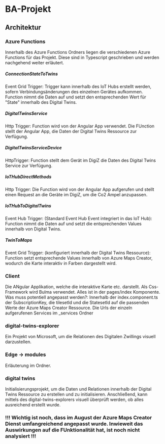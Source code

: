 # BA-Projekt

## Architektur



### Azure Functions

Innerhalb des Azure Functions Ordners liegen die verschiedenen Azure Functions für das Projekt. Diese sind in Typescript geschrieben und werden nachgehend weiter erläutert.

##### ConnectionStateToTwins
Event Grid Trigger: Trigger kann innerhalb des IoT Hubs erstellt werden, sofern Verbindungsänderungen des einzelnen Gerätes aufkommen. Function nimmt die Daten auf und setzt den entsprechenden Wert für "State" innerhalb des Digital Twins.

##### DigitalTwinsService
Http Trigger: Function wird von der Angular App verwendet. Die FUnction stellt der Angular App, die Daten der Digital Twins Ressource zur Verfügung.

##### DigitalTwinsServiceDevice
HttpTrigger: Function stellt dem Gerät im DigiZ die Daten des Digital Twins Service zur Verfügung.

##### IoTHubDirectMethods
Http Trigger: Die Function wird von der Angular App aufgerufen und stellt einen Request an die Geräte im DigiZ, um die Co2 Ampel anzupassen.

##### IoTHubToDigitalTwins
Event Hub Trigger: (Standard Event Hub Event integriert in das IoT Hub): Function nimmt die Daten auf und setzt die entsprechenden Values innerhalb von Digital Twins.

##### TwinToMaps
Event Grid Trigger: (konfiguriert innerhalb der Digital Twins Ressource): Function setzt entsprechende Values innerhalb von Azure Maps Creator, wodurch die Karte interaktiv in Farben dargestellt wird.


### Client 
Die ANgular Applikation, welche die interaktive Karte etc. darstellt. Als Css-Framework wird Bulma verwendet. Alles ist in der pages/index Komponente.
Was muss potentiell angepasst werden?: Innerhalb der index.component.ts der SubscriptionKey, die tilesetId und die StatesetId auf die passenden Werte der Azure Maps Creator Ressource.
Die Urls der einzeln aufgerufenen Services im _services Ordner

### digital-twins-explorer
Ein Projekt von Microsoft, um die Relationen des Digitalen Zwillings visuell darzustellen.

### Edge -> modules
Erläuterung im Ordner.

### digital twins
Initialisierungsprojekt, um die Daten und Relationen innerhalb der Digital Twins Ressource zu erstellen und zu initialisieren. Anschließend, kann mittels des digital-twins-explorers visuell überprüft werden, ob alles ausreichend erstellt wurde.



### !!! Wichtig ist noch, dass im August der Azure Maps Creator Dienst umfangreichend angepasst wurde. Inwieweit das Auswirkungen auf die FUnktionalität hat, ist noch nicht analysiert !!!


